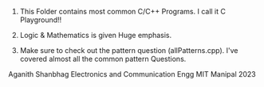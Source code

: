 1. This Folder contains most common C/C++ Programs. I call it C Playground!!

2. Logic & Mathematics is given Huge emphasis.

3. Make sure to check out the pattern question (allPatterns.cpp). I've covered almost all the common pattern Questions.

Aganith Shanbhag
Electronics and Communication Engg MIT Manipal 2023
